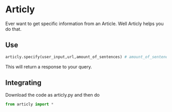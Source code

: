 # Articly
Ever want to get specific information from an Article. Well Articly helps you do that.
 ## Use
 ```python
 articly.specify(user_input,url,amount_of_sentences) # amount_of_sentences is optional (default is 2)
 ```
 This will return a response to your query.
 
 ## Integrating
 Download the code as articly.py and then do
 ```python
 from articly import *
 ```
 
